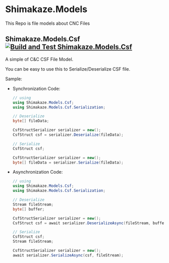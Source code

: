 # Shimakaze.Models

This Repo is file models about CNC Files

## Shimakaze.Models.Csf [![Build and Test Shimakaze.Models.Csf](https://github.com/ShimakazeProject/Shimakaze.Models/actions/workflows/Shimakaze.Models.Csf.yml/badge.svg)](https://github.com/ShimakazeProject/Shimakaze.Models/actions/workflows/Shimakaze.Models.Csf.yml)

A simple of C&C CSF File Model.

You can be easy to use this to Serialize/Deserialize CSF file.

Sample:

- Synchronization Code:
    ```cs
    // using
    using Shimakaze.Models.Csf;
    using Shimakaze.Models.Csf.Serialization;

    // Deserialize
    byte[] fileData;

    CsfStructSerializer serializer = new();
    CsfStruct csf = serializer.Deserialize(fileData);

    // Serialize
    CsfStruct csf;

    CsfStructSerializer serializer = new();
    byte[] fileData = serializer.Serialize(fileData);
    ```
- Asynchronization Code:
    ```cs
    // using
    using Shimakaze.Models.Csf;
    using Shimakaze.Models.Csf.Serialization;

    // Deserialize
    Stream fileStream;
    byte[] buffer;

    CsfStructSerializer serializer = new();
    CsfStruct csf = await serializer.DeserializeAsync(fileStream, buffer);

    // Serialize
    CsfStruct csf;
    Stream fileStream;

    CsfStructSerializer serializer = new();
    await serializer.SerializeAsync(csf, fileStream);
    ```